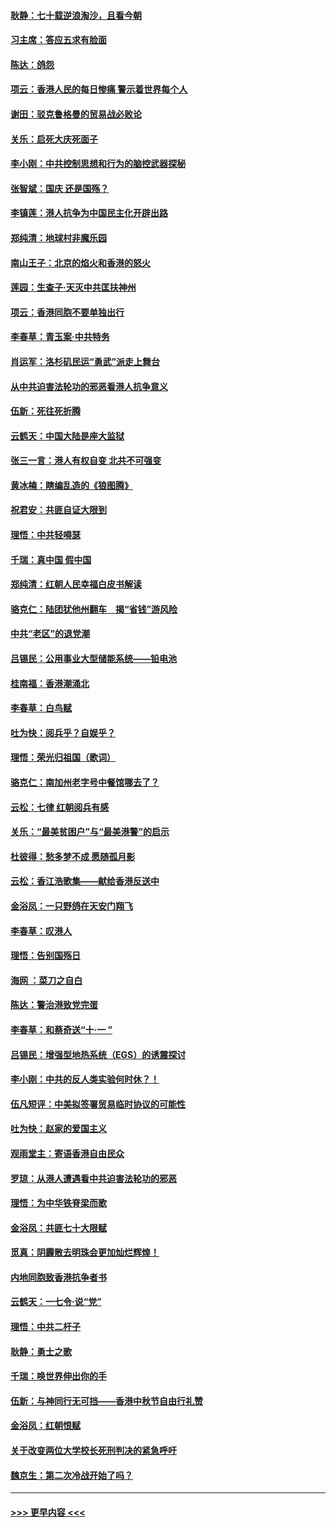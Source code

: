 #### [耿静：七十载逆浪淘沙，且看今朝](../pages/nsc993/n11564520.md?t=10030611) 
#### [习主席：答应五求有脸面](../pages/nsc993/n11563953.md?t=10030611) 
#### [陈达：鸽怨](../pages/nsc993/n11561879.md?t=10030611) 
#### [项云：香港人民的每日惨痛  警示着世界每个人](../pages/nsc993/n11559273.md?t=10030611) 
#### [谢田：驳克鲁格曼的贸易战必败论](../pages/nsc993/n11555840.md?t=10030611) 
#### [关乐：启死大庆死面子](../pages/nsc993/n11556823.md?t=10030611) 
#### [李小刚：中共控制思想和行为的脑控武器探秘](../pages/nsc993/n11556776.md?t=10030611) 
#### [张智斌：国庆  还是国殇？](../pages/nsc993/n11556617.md?t=10030611) 
#### [李镇莲：港人抗争为中国民主化开辟出路](../pages/nsc993/n11556570.md?t=10030611) 
#### [郑纯清：地球村非魔乐园](../pages/nsc993/n11555415.md?t=10030611) 
#### [南山王子：北京的焰火和香港的怒火](../pages/nsc993/n11555318.md?t=10030611) 
#### [莲园：生查子·天灭中共匡扶神州](../pages/nsc993/n11555302.md?t=10030611) 
#### [项云：香港同胞不要单独出行](../pages/nsc993/n11555276.md?t=10030611) 
#### [李春草：青玉案‧中共特务](../pages/nsc993/n11552356.md?t=10030611) 
#### [肖运军：洛杉矶民运“勇武”派走上舞台](../pages/nsc993/n11551595.md?t=10030611) 
#### [从中共迫害法轮功的邪恶看港人抗争意义](../pages/nsc993/n11540858.md?t=10030611) 
#### [伍新：死往死折腾](../pages/nsc993/n11550174.md?t=10030611) 
#### [云鹤天：中国大陆是座大监狱](../pages/nsc993/n11550155.md?t=10030611) 
#### [张三一言：港人有权自变 北共不可强变](../pages/nsc993/n11550132.md?t=10030611) 
#### [黄冰楠：瞎编乱造的《狼图腾》](../pages/nsc993/n11550082.md?t=10030611) 
#### [祝君安：共匪自证大限到](../pages/nsc993/n11550041.md?t=10030611) 
#### [理悟：中共轻嘚瑟](../pages/nsc993/n11547978.md?t=10030611) 
#### [千瑞：真中国 假中国](../pages/nsc993/n11547865.md?t=10030611) 
#### [郑纯清：红朝人民幸福白皮书解读](../pages/nsc993/n11547499.md?t=10030611) 
#### [骆克仁：陆团犹他州翻车　揭“省钱”游风险](../pages/nsc993/n11546977.md?t=10030611) 
#### [中共“老区”的退党潮](../pages/nsc993/n11545995.md?t=10030611) 
#### [吕锡民：公用事业大型储能系统——铅电池](../pages/nsc993/n11545701.md?t=10030611) 
#### [桂南福：香港潮涌北](../pages/nsc993/n11545682.md?t=10030611) 
#### [李春草：白鸟赋](../pages/nsc993/n11545663.md?t=10030611) 
#### [吐为快：阅兵乎？自娱乎？](../pages/nsc993/n11545625.md?t=10030611) 
#### [理悟：荣光归祖国（歌词）](../pages/nsc993/n11545616.md?t=10030611) 
#### [骆克仁：南加州老字号中餐馆哪去了？](../pages/nsc993/n11545120.md?t=10030611) 
#### [云松：七律 红朝阅兵有感](../pages/nsc993/n11542394.md?t=10030611) 
#### [关乐：“最美贫困户”与“最美港警”的启示](../pages/nsc993/n11542252.md?t=10030611) 
#### [杜彼得：愁多梦不成 愿随孤月影](../pages/nsc993/n11540296.md?t=10030611) 
#### [云松：香江浩歌集——献给香港反送中](../pages/nsc993/n11540149.md?t=10030611) 
#### [金浴凤：一只野鸽在天安门翔飞](../pages/nsc993/n11540280.md?t=10030611) 
#### [李春草：叹港人](../pages/nsc993/n11540119.md?t=10030611) 
#### [理悟：告别国殇日](../pages/nsc993/n11539610.md?t=10030611) 
#### [海网 ：菜刀之自白](../pages/nsc993/n11539597.md?t=10030611) 
#### [陈达：警治港致党完蛋](../pages/nsc993/n11538127.md?t=10030611) 
#### [李春草：和蔡奇送“十·一 ”](../pages/nsc993/n11537810.md?t=10030611) 
#### [吕锡民：增强型地热系统（EGS）的诱震探讨](../pages/nsc993/n11537765.md?t=10030611) 
#### [李小刚：中共的反人类实验何时休？！](../pages/nsc993/n11537669.md?t=10030611) 
#### [伍凡短评：中美拟签署贸易临时协议的可能性](../pages/nsc993/n11536773.md?t=10030611) 
#### [吐为快：赵家的爱国主义](../pages/nsc993/n11536750.md?t=10030611) 
#### [观雨堂主：寄语香港自由民众](../pages/nsc993/n11536735.md?t=10030611) 
#### [罗琼：从港人遭遇看中共迫害法轮功的邪恶](../pages/nsc993/n11507862.md?t=10030611) 
#### [理悟：为中华铁脊梁而歌](../pages/nsc993/n11534458.md?t=10030611) 
#### [金浴凤：共匪七十大限赋](../pages/nsc993/n11534434.md?t=10030611) 
#### [觅真：阴霾散去明珠会更加灿烂辉煌！](../pages/nsc993/n11531858.md?t=10030611) 
#### [内地同胞致香港抗争者书](../pages/nsc993/n11531645.md?t=10030611) 
#### [云鹤天：一七令‧说“党”](../pages/nsc993/n11529099.md?t=10030611) 
#### [理悟：中共二杆子](../pages/nsc993/n11529046.md?t=10030611) 
#### [耿静：勇士之歌](../pages/nsc993/n11527562.md?t=10030611) 
#### [千瑞：唤世界伸出你的手](../pages/nsc993/n11526942.md?t=10030611) 
#### [伍新：与神同行无可挡——香港中秋节自由行礼赞](../pages/nsc993/n11526801.md?t=10030611) 
#### [金浴凤：红朝恨赋](../pages/nsc993/n11524312.md?t=10030611) 
#### [关于改变两位大学校长死刑判决的紧急呼吁](../pages/nsc993/n11524103.md?t=10030611) 
#### [魏京生：第二次冷战开始了吗？](../pages/nsc993/n11524023.md?t=10030611) 

----
#### [ >>> 更早内容 <<< ](../indexes/nsc993-earlier.md)
